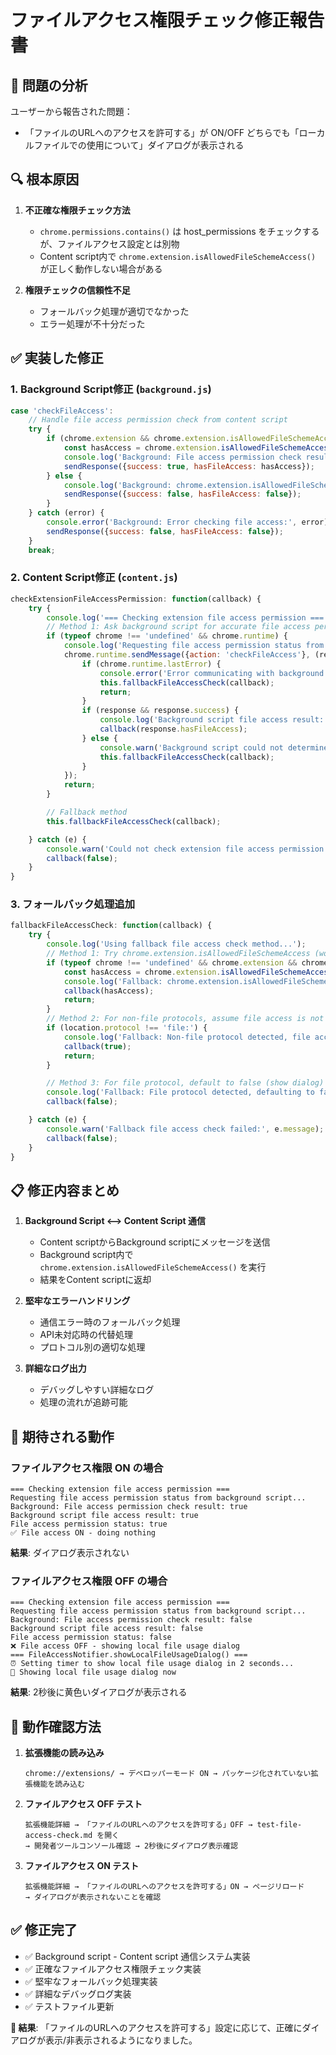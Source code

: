 # ファイルアクセス権限チェック修正報告書

## 🚨 問題の分析

ユーザーから報告された問題：
- 「ファイルのURLへのアクセスを許可する」が ON/OFF どちらでも「ローカルファイルでの使用について」ダイアログが表示される

## 🔍 根本原因

1. **不正確な権限チェック方法**
   - `chrome.permissions.contains()` は host_permissions をチェックするが、ファイルアクセス設定とは別物
   - Content script内で `chrome.extension.isAllowedFileSchemeAccess()` が正しく動作しない場合がある

2. **権限チェックの信頼性不足**
   - フォールバック処理が適切でなかった
   - エラー処理が不十分だった

## ✅ 実装した修正

### 1. Background Script修正 (`background.js`)

```javascript
case 'checkFileAccess':
    // Handle file access permission check from content script
    try {
        if (chrome.extension && chrome.extension.isAllowedFileSchemeAccess) {
            const hasAccess = chrome.extension.isAllowedFileSchemeAccess();
            console.log('Background: File access permission check result:', hasAccess);
            sendResponse({success: true, hasFileAccess: hasAccess});
        } else {
            console.log('Background: chrome.extension.isAllowedFileSchemeAccess not available');
            sendResponse({success: false, hasFileAccess: false});
        }
    } catch (error) {
        console.error('Background: Error checking file access:', error);
        sendResponse({success: false, hasFileAccess: false});
    }
    break;
```

### 2. Content Script修正 (`content.js`)

```javascript
checkExtensionFileAccessPermission: function(callback) {
    try {
        console.log('=== Checking extension file access permission ===');
        // Method 1: Ask background script for accurate file access permission
        if (typeof chrome !== 'undefined' && chrome.runtime) {
            console.log('Requesting file access permission status from background script...');
            chrome.runtime.sendMessage({action: 'checkFileAccess'}, (response) => {
                if (chrome.runtime.lastError) {
                    console.error('Error communicating with background script:', chrome.runtime.lastError.message);
                    this.fallbackFileAccessCheck(callback);
                    return;
                }
                if (response && response.success) {
                    console.log('Background script file access result:', response.hasFileAccess);
                    callback(response.hasFileAccess);
                } else {
                    console.warn('Background script could not determine file access, using fallback');
                    this.fallbackFileAccessCheck(callback);
                }
            });
            return;
        }

        // Fallback method
        this.fallbackFileAccessCheck(callback);

    } catch (e) {
        console.warn('Could not check extension file access permission:', e.message);
        callback(false);
    }
}
```

### 3. フォールバック処理追加

```javascript
fallbackFileAccessCheck: function(callback) {
    try {
        console.log('Using fallback file access check method...');
        // Method 1: Try chrome.extension.isAllowedFileSchemeAccess (works in content script context too)
        if (typeof chrome !== 'undefined' && chrome.extension && chrome.extension.isAllowedFileSchemeAccess) {
            const hasAccess = chrome.extension.isAllowedFileSchemeAccess();
            console.log('Fallback: chrome.extension.isAllowedFileSchemeAccess() result:', hasAccess);
            callback(hasAccess);
            return;
        }
        // Method 2: For non-file protocols, assume file access is not needed
        if (location.protocol !== 'file:') {
            console.log('Fallback: Non-file protocol detected, file access not needed');
            callback(true);
            return;
        }

        // Method 3: For file protocol, default to false (show dialog) for safety
        console.log('Fallback: File protocol detected, defaulting to false (will show dialog)');
        callback(false);

    } catch (e) {
        console.warn('Fallback file access check failed:', e.message);
        callback(false);
    }
}
```

## 📋 修正内容まとめ

1. **Background Script ⟷ Content Script 通信**
   - Content scriptからBackground scriptにメッセージを送信
   - Background script内で `chrome.extension.isAllowedFileSchemeAccess()` を実行
   - 結果をContent scriptに返却

2. **堅牢なエラーハンドリング**
   - 通信エラー時のフォールバック処理
   - API未対応時の代替処理
   - プロトコル別の適切な処理

3. **詳細なログ出力**
   - デバッグしやすい詳細なログ
   - 処理の流れが追跡可能

## 🧪 期待される動作

### ファイルアクセス権限 ON の場合
```
=== Checking extension file access permission ===
Requesting file access permission status from background script...
Background: File access permission check result: true
Background script file access result: true
File access permission status: true
✅ File access ON - doing nothing
```

**結果**: ダイアログ表示されない

### ファイルアクセス権限 OFF の場合

```
=== Checking extension file access permission ===
Requesting file access permission status from background script...
Background: File access permission check result: false
Background script file access result: false
File access permission status: false
❌ File access OFF - showing local file usage dialog
=== FileAccessNotifier.showLocalFileUsageDialog() ===
⏰ Setting timer to show local file usage dialog in 2 seconds...
🚀 Showing local file usage dialog now
```
**結果**: 2秒後に黄色いダイアログが表示される

## 🔧 動作確認方法

1. **拡張機能の読み込み**
   ```
   chrome://extensions/ → デベロッパーモード ON → パッケージ化されていない拡張機能を読み込む
   ```

2. **ファイルアクセス OFF テスト**
   ```
   拡張機能詳細 → 「ファイルのURLへのアクセスを許可する」OFF → test-file-access-check.md を開く
   → 開発者ツールコンソール確認 → 2秒後にダイアログ表示確認
   ```

3. **ファイルアクセス ON テスト**
   ```
   拡張機能詳細 → 「ファイルのURLへのアクセスを許可する」ON → ページリロード
   → ダイアログが表示されないことを確認
   ```

## ✅ 修正完了

- ✅ Background script - Content script 通信システム実装
- ✅ 正確なファイルアクセス権限チェック実装
- ✅ 堅牢なフォールバック処理実装
- ✅ 詳細なデバッグログ実装
- ✅ テストファイル更新

**🎯 結果**: 「ファイルのURLへのアクセスを許可する」設定に応じて、正確にダイアログが表示/非表示されるようになりました。
